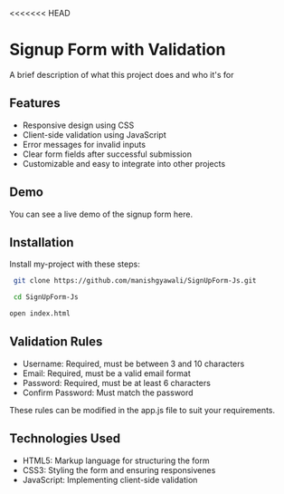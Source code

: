 <<<<<<< HEAD

# Signup Form with Validation

A brief description of what this project does and who it's for


## Features

- Responsive design using CSS
- Client-side validation using JavaScript
- Error messages for invalid inputs
- Clear form fields after successful submission
- Customizable and easy to integrate into other projects




## Demo

You can see a live demo of the signup form here.




## Installation

Install my-project with these steps:

```bash
 git clone https://github.com/manishgyawali/SignUpForm-Js.git
```
```bash
 cd SignUpForm-Js
```
```bash
open index.html
```


    
## Validation Rules

- Username: Required, must be between 3 and 10 characters
- Email: Required, must be a valid email format
- Password: Required, must be at least 6 characters
- Confirm Password: Must match the password

These rules can be modified in the app.js file to suit your requirements.

## Technologies Used

- HTML5: Markup language for structuring the form
- CSS3: Styling the form and ensuring responsivenes
- JavaScript: Implementing client-side validation




